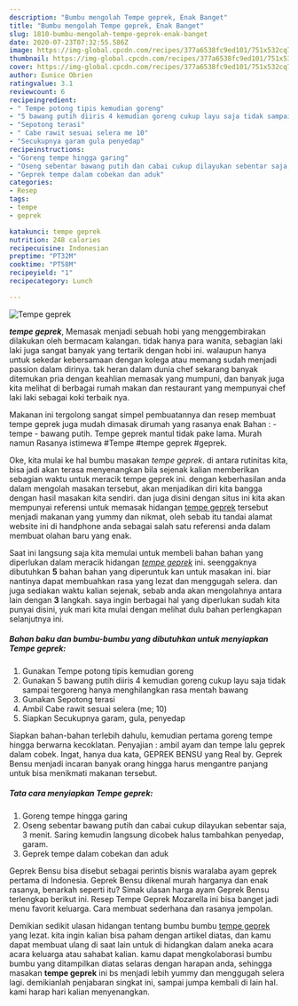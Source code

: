 ```yaml
---
description: "Bumbu mengolah Tempe geprek, Enak Banget"
title: "Bumbu mengolah Tempe geprek, Enak Banget"
slug: 1810-bumbu-mengolah-tempe-geprek-enak-banget
date: 2020-07-23T07:32:55.586Z
image: https://img-global.cpcdn.com/recipes/377a6538fc9ed101/751x532cq70/tempe-geprek-foto-resep-utama.jpg
thumbnail: https://img-global.cpcdn.com/recipes/377a6538fc9ed101/751x532cq70/tempe-geprek-foto-resep-utama.jpg
cover: https://img-global.cpcdn.com/recipes/377a6538fc9ed101/751x532cq70/tempe-geprek-foto-resep-utama.jpg
author: Eunice Obrien
ratingvalue: 3.1
reviewcount: 6
recipeingredient:
- " Tempe potong tipis kemudian goreng"
- "5 bawang putih diiris 4 kemudian goreng cukup layu saja tidak sampai tergoreng hanya menghilangkan rasa mentah bawang"
- "Sepotong terasi"
- " Cabe rawit sesuai selera me 10"
- "Secukupnya garam gula penyedap"
recipeinstructions:
- "Goreng tempe hingga garing"
- "Oseng sebentar bawang putih dan cabai cukup dilayukan sebentar saja, 3 menit. Saring kemudin langsung dicobek halus tambahkan penyedap, garam."
- "Geprek tempe dalam cobekan dan aduk"
categories:
- Resep
tags:
- tempe
- geprek

katakunci: tempe geprek 
nutrition: 248 calories
recipecuisine: Indonesian
preptime: "PT32M"
cooktime: "PT58M"
recipeyield: "1"
recipecategory: Lunch

---
```



![Tempe geprek](https://img-global.cpcdn.com/recipes/377a6538fc9ed101/751x532cq70/tempe-geprek-foto-resep-utama.jpg)

<b><i>tempe geprek</i></b>, Memasak menjadi sebuah hobi yang menggembirakan dilakukan oleh bermacam kalangan. tidak hanya para wanita, sebagian laki laki juga sangat banyak yang tertarik dengan hobi ini. walaupun hanya untuk sekedar kebersamaan dengan kolega atau memang sudah menjadi passion dalam dirinya. tak heran dalam dunia chef sekarang banyak ditemukan pria dengan keahlian memasak yang mumpuni, dan banyak juga kita melihat di berbagai rumah makan dan restaurant yang mempunyai chef laki laki sebagai koki terbaik nya.

Makanan ini tergolong sangat simpel pembuatannya dan resep membuat tempe geprek juga mudah dimasak dirumah yang rasanya enak Bahan : - tempe - bawang putih. Tempe geprek mantul tidak pake lama. Murah namun Rasanya istimewa #Tempe #tempe geprek #geprek.

Oke, kita mulai ke hal bumbu masakan <i>tempe geprek</i>. di antara rutinitas kita, bisa jadi akan terasa menyenangkan bila sejenak kalian memberikan sebagian waktu untuk meracik tempe geprek ini. dengan keberhasilan anda dalam mengolah masakan tersebut, akan menjadikan diri kita bangga dengan hasil masakan kita sendiri. dan juga disini dengan situs ini kita akan mempunyai referensi untuk memasak hidangan <u>tempe geprek</u> tersebut menjadi makanan yang yummy dan nikmat, oleh sebab itu tandai alamat website ini di handphone anda sebagai salah satu referensi anda dalam membuat olahan baru yang enak.


Saat ini langsung saja kita memulai untuk membeli bahan bahan yang diperlukan dalam meracik hidangan <u><i>tempe geprek</i></u> ini. seenggaknya dibutuhkan <b>5</b> bahan bahan yang diperuntuk kan untuk masakan ini. biar nantinya dapat membuahkan rasa yang lezat dan menggugah selera. dan juga sediakan waktu kalian sejenak, sebab anda akan mengolahnya antara lain dengan <b>3</b> langkah. saya ingin berbagai hal yang diperlukan sudah kita punyai disini, yuk mari kita mulai dengan melihat dulu bahan perlengkapan selanjutnya ini.

<!--inarticleads1-->

##### Bahan baku dan bumbu-bumbu yang dibutuhkan untuk menyiapkan Tempe geprek:

1. Gunakan  Tempe potong tipis kemudian goreng
1. Gunakan 5 bawang putih diiris 4 kemudian goreng cukup layu saja tidak sampai tergoreng hanya menghilangkan rasa mentah bawang
1. Gunakan Sepotong terasi
1. Ambil  Cabe rawit sesuai selera (me; 10)
1. Siapkan Secukupnya garam, gula, penyedap


Siapkan bahan-bahan terlebih dahulu, kemudian pertama goreng tempe hingga berwarna kecoklatan. Penyajian : ambil ayam dan tempe lalu geprek dalam cobek. Ingat, hanya dua kata, GEPREK BENSU yang Real by. Geprek Bensu menjadi incaran banyak orang hingga harus mengantre panjang untuk bisa menikmati makanan tersebut. 

<!--inarticleads2-->

##### Tata cara menyiapkan Tempe geprek:

1. Goreng tempe hingga garing
1. Oseng sebentar bawang putih dan cabai cukup dilayukan sebentar saja, 3 menit. Saring kemudin langsung dicobek halus tambahkan penyedap, garam.
1. Geprek tempe dalam cobekan dan aduk


Geprek Bensu bisa disebut sebagai perintis bisnis waralaba ayam geprek pertama di Indonesia. Geprek Bensu dikenal murah harganya dan enak rasanya, benarkah seperti itu? Simak ulasan harga ayam Geprek Bensu terlengkap berikut ini. Resep Tempe Geprek Mozarella ini bisa banget jadi menu favorit keluarga. Cara membuat sederhana dan rasanya jempolan. 

Demikian sedikit ulasan hidangan tentang bumbu bumbu <u>tempe geprek</u> yang lezat. kita ingin kalian bisa paham dengan artikel diatas, dan kamu dapat membuat ulang di saat lain untuk di hidangkan dalam aneka acara acara keluarga atau sahabat kalian. kamu dapat mengkolaborasi bumbu bumbu yang ditampilkan diatas selaras dengan harapan anda, sehingga masakan <b>tempe geprek</b> ini bs menjadi lebih yummy dan menggugah selera lagi. demikianlah penjabaran singkat ini, sampai jumpa kembali di lain hal. kami harap hari kalian menyenangkan.
